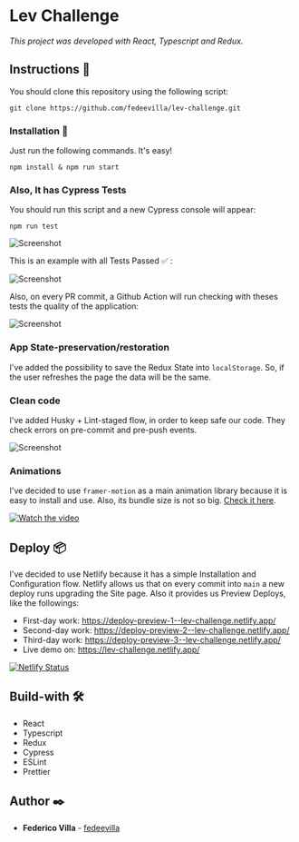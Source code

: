 # Lev Challenge

_This project was developed with React, Typescript and Redux._

## Instructions 🚀

You should clone this repository using the following script:

```
git clone https://github.com/fedeevilla/lev-challenge.git
```

### Installation 🔧

Just run the following commands. It's easy!

```
npm install & npm run start
```

### Also, It has Cypress Tests

You should run this script and a new Cypress console will appear:

```
npm run test
```

![Screenshot](https://res.cloudinary.com/dml0ec1xe/image/upload/v1646418078/gxb7b1hwu5dhmhl9tx9u.png)

This is an example with all Tests Passed ✅ :

![Screenshot](https://res.cloudinary.com/dml0ec1xe/image/upload/v1646417893/j7zvdrn171nrdy5q1v8j.png)

Also, on every PR commit, a Github Action will run checking with theses tests the quality of the application:

![Screenshot](https://res.cloudinary.com/dml0ec1xe/image/upload/v1646417892/y4njmikhxycktwowughe.png)

### App State-preservation/restoration

I've added the possibility to save the Redux State into `localStorage`. So, if the user refreshes the page the data will be the same.

### Clean code

I've added Husky + Lint-staged flow, in order to keep safe our code. They check errors on pre-commit and pre-push events.

![Screenshot](https://res.cloudinary.com/dml0ec1xe/image/upload/v1646486266/pxtrkefcot52cxz5vfds.png)

### Animations

I've decided to use `framer-motion` as a main animation library because it is easy to install and use. Also, its bundle size is not so big. [Check it here](https://bundlephobia.com/package/framer-motion@6.2.8).

[![Watch the video](https://res.cloudinary.com/dml0ec1xe/video/upload/v1646493653/vhhaicsizqt0ebxhsfxs.png)](https://res.cloudinary.com/dml0ec1xe/video/upload/v1646493653/vhhaicsizqt0ebxhsfxs.mp4)

## Deploy 📦

I've decided to use Netlify because it has a simple Installation and Configuration flow. Netlify allows us that on every commit into `main` a new deploy runs upgrading the Site page. Also it provides us Preview Deploys, like the followings:

- First-day work: https://deploy-preview-1--lev-challenge.netlify.app/
- Second-day work: https://deploy-preview-2--lev-challenge.netlify.app/
- Third-day work: https://deploy-preview-3--lev-challenge.netlify.app/
- Live demo on: https://lev-challenge.netlify.app/

[![Netlify Status](https://api.netlify.com/api/v1/badges/9b3fc7f9-5dc5-474b-9d76-fd9bbcfac191/deploy-status)](https://app.netlify.com/sites/lev-challenge/deploys)

## Build-with 🛠️

- React
- Typescript
- Redux
- Cypress
- ESLint
- Prettier

## Author ✒️

- **Federico Villa** - [fedeevilla](https://github.com/fedeevilla)
